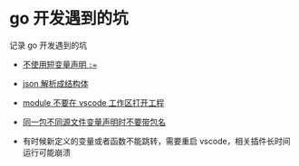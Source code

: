 # go 开发遇到的坑

记录 go 开发遇到的坑

- [不使用短变量声明 `:=`](var_scope.md)
- [json 解析成结构体](json_struct.md)
- [module 不要在 vscode 工作区打开工程](mod_workspace.md)
- [同一包不同源文件变量声明时不要带包名](package_var.md)

- 有时候新定义的变量或者函数不能跳转，需要重启 vscode，相关插件长时间运行可能崩溃
